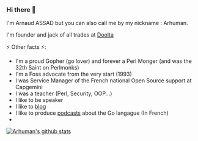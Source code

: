 ### Hi there 👋

I'm Arnaud ASSAD but you can also call me by my nickname : Arhuman.

I'm founder and jack of all trades at [Doolta](https://www.doolta.com)

⚡ Other facts ⚡:
* I'm a proud Gopher (go lover) and forever a Perl Monger (and was the 32th Saint on Perlmonks)
* I'm a Foss advocate from the very start (1993)
* I was Service Manager of the French national Open Source support at Capgemini
* I was a teacher (Perl, Security, OOP...)
* I like to be speaker
* I like to [blog](https://blog.asssad.fr)
* I like to produce [podcasts](https://gofr.fm) about the Go langague (In French)
* 
[![Arhuman's github stats](https://github-readme-stats.vercel.app/api?username=arhuman&show_icons=true&theme=outrun)](https://github.com/arhuman/github-readme-stats)
<!--
**arhuman/arhuman** is a ✨ _special_ ✨ repository because its `README.md` (this file) appears on your GitHub profile.

Here are some ideas to get you started:

- 🔭 I’m currently working on ...
- 🌱 I’m currently learning ...
- 👯 I’m looking to collaborate on ...
- 🤔 I’m looking for help with ...
- 💬 Ask me about ...
- 📫 How to reach me: ...
- 😄 Pronouns: ...
- ⚡ Fun fact: ...
-->
